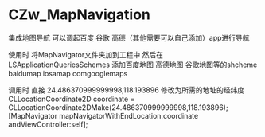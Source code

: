 # CZw_MapNavigation
集成地图导航 可以调起百度 谷歌 高德（其他需要可以自己添加）app进行导航

使用时 将MapNavigator文件夹加到工程中
然后在LSApplicationQueriesSchemes 添加百度地图 高德地图 谷歌地图等的shcheme   baidumap iosamap comgooglemaps

调用时 直接
24.486370999999998,118.193896 修改为所需的地址的经纬度
    CLLocationCoordinate2D coordinate = CLLocationCoordinate2DMake(24.486370999999998,118.193896);
    [MapNavigator mapNavigatorWithEndLocation:coordinate andViewController:self];
